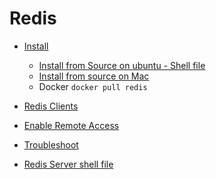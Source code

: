 # Redis

* [Install](redis/install.md)

    * [Install from Source on ubuntu - Shell file](redis/install_redis_from_source_ubuntu.sh)
    * [Install from source on Mac](redis/install_redis_in_mac_from_source.md)
    * Docker
        `docker pull redis`
    
* [Redis Clients](redis/redis-client.md)

* [Enable Remote Access](redis/redis_enable_remote_access.md)

* [Troubleshoot](redis/troubleshoot.md)

* [Redis Server shell file](redis/redis-server)